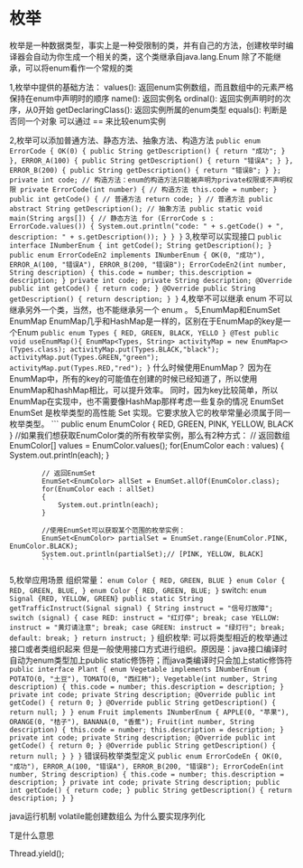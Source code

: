 # 枚举
枚举是一种数据类型，事实上是一种受限制的类，并有自己的方法，创建枚举时编译器会自动为你生成一个相关的类，这个类继承自java.lang.Enum
除了不能继承，可以将enum看作一个常规的类

1,枚举中提供的基础方法：
    values(): 返回enum实例数组，而且数组中的元素严格保持在enum中声明时的顺序
    name(): 返回实例名
    ordinal(): 返回实例声明时的次序，从0开始
    getDeclaringClass(): 返回实例所属的enum类型
    equals(): 判断是否同一个对象
    可以通过 == 来比较enum实例

2,枚举可以添加普通方法、静态方法、抽象方法、构造方法
    ```
    public enum ErrorCode {
        OK(0) {
            public String getDescription() {
                return "成功";
            }
        },
        ERROR_A(100) {
            public String getDescription() {
                return "错误A";
            }
        },
        ERROR_B(200) {
            public String getDescription() {
                return "错误B";
            }
        };
        private int code;
        // 构造方法：enum的构造方法只能被声明为private权限或不声明权限
        private ErrorCode(int number) { // 构造方法
            this.code = number;
        }
        public int getCode() { // 普通方法
            return code;
        } // 普通方法
        public abstract String getDescription(); // 抽象方法
        public static void main(String args[]) { // 静态方法
            for (ErrorCode s : ErrorCode.values()) {
                System.out.println("code: " + s.getCode() + ", description: " + s.getDescription());
            }
        }
    }
    ```
3,枚举可以实现接口
    ```
    public interface INumberEnum {
        int getCode();
        String getDescription();
    }
    public enum ErrorCodeEn2 implements INumberEnum {
        OK(0, "成功"),
        ERROR_A(100, "错误A"),
        ERROR_B(200, "错误B");
        ErrorCodeEn2(int number, String description) {
            this.code = number;
            this.description = description;
        }
        private int code;
        private String description;
        @Override
        public int getCode() {
            return code;
        }
        @Override
        public String getDescription() {
            return description;
        }
    }
    ```
4,枚举不可以继承
    enum 不可以继承另外一个类，当然，也不能继承另一个 enum 。
5,EnumMap和EnumSet
    EnumMap
        EnumMap几乎和HashMap是一样的，区别在于EnumMap的key是一个Enum
        ```
        public enum Types {
            RED, GREEN, BLACK, YELLO
        }
        @Test
        public void useEnumMap(){
            EnumMap<Types, String> activityMap = new EnumMap<>(Types.class);
            activityMap.put(Types.BLACK,"black");
            activityMap.put(Types.GREEN,"green");
            activityMap.put(Types.RED,"red");
        }
        ```
        什么时候使用EnumMap？
            因为在EnumMap中，所有的key的可能值在创建的时候已经知道了，所以使用EnumMap和hashMap相比，可以提升效率。
            同时，因为key比较简单，所以EnumMap在实现中，也不需要像HashMap那样考虑一些复杂的情况
    EnumSet
        EnumSet 是枚举类型的高性能 Set 实现。它要求放入它的枚举常量必须属于同一枚举类型。
            ```
            public enum EnumColor
            {
                RED, GREEN, PINK, YELLOW, BLACK
            }
            //如果我们想获取EnumColor类的所有枚举实例，那么有2种方式：
            // 返回数组
            EnumColor[] values  = EnumColor.values();
            for(EnumColor each : values)
            {
                System.out.println(each);
            }
             
            // 返回EnumSet
            EnumSet<EnumColor> allSet = EnumSet.allOf(EnumColor.class);
            for(EnumColor each : allSet)
            {
                System.out.println(each);
            }
            
            //使用EnumSet可以获取某个范围的枚举实例：
            EnumSet<EnumColor> partialSet = EnumSet.range(EnumColor.PINK, EnumColor.BLACK);
            System.out.println(partialSet);// [PINK, YELLOW, BLACK]
            ```
5,枚举应用场景
    组织常量：
        ```
        enum Color { RED, GREEN, BLUE }
        enum Color { RED, GREEN, BLUE, }
        enum Color { RED, GREEN, BLUE; }
        ```
    switch:
        ```
        enum Signal {RED, YELLOW, GREEN}
        public static String getTrafficInstruct(Signal signal) {
            String instruct = "信号灯故障";
            switch (signal) {
                case RED:
                    instruct = "红灯停";
                    break;
                case YELLOW:
                    instruct = "黄灯请注意";
                    break;
                case GREEN:
                    instruct = "绿灯行";
                    break;
                default:
                    break;
            }
            return instruct;
        }
        ```
    组织枚举:
        可以将类型相近的枚举通过接口或者类组织起来
        但是一般使用接口方式进行组织。原因是：java接口编译时自动为enum类型加上public static修饰符；而java类编译时只会加上static修饰符
        ```
        public interface Plant {
            enum Vegetable implements INumberEnum {
                POTATO(0, "土豆"),
                TOMATO(0, "西红柿");
                Vegetable(int number, String description) {
                    this.code = number;
                    this.description = description;
                }
                private int code;
                private String description;
                @Override
                public int getCode() {
                    return 0;
                }
                @Override
                public String getDescription() {
                    return null;
                }
            }
            enum Fruit implements INumberEnum {
                APPLE(0, "苹果"),
                ORANGE(0, "桔子"),
                BANANA(0, "香蕉");
                Fruit(int number, String description) {
                    this.code = number;
                    this.description = description;
                }
                private int code;
                private String description;
                @Override
                public int getCode() {
                    return 0;
                }
                @Override
                public String getDescription() {
                    return null;
                }
            }
        }
        ```
    错误码枚举类型定义
       ```
       public enum ErrorCodeEn {
           OK(0, "成功"),
           ERROR_A(100, "错误A"),
           ERROR_B(200, "错误B");
           ErrorCodeEn(int number, String description) {
               this.code = number;
               this.description = description;
           }
           private int code;
           private String description;
           public int getCode() {
               return code;
           }
           public String getDescription() {
               return description;
           }
       }
       ```
        
        


java运行机制
volatile能创建数组么
为什么要实现序列化

T是什么意思


Thread.yield();
